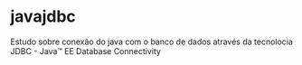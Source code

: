 # javajdbc
Estudo sobre conexão do java com o banco de dados através da tecnolocia JDBC - Java™ EE Database Connectivity
